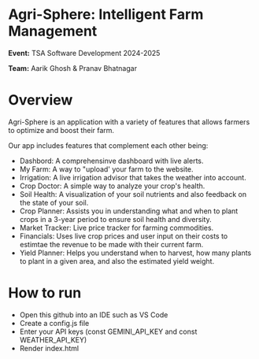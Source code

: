 # Agri-Sphere: Intelligent Farm Management

**Event:** TSA Software Development 2024-2025

**Team:** Aarik Ghosh & Pranav Bhatnagar


# Overview 
Agri-Sphere is an application with a variety of features that allows farmers to optimize and boost their farm.

Our app includes features that complement each other being:
- Dashbord: A comprehensinve dashboard with live alerts.
- My Farm: A way to "upload' your farm to the website.
- Irrigation: A live irrigation advisor that takes the weather into account.
- Crop Doctor: A simple way to analyze your crop's health.
- Soil Health: A visualization of your soil nutrients and also feedback on the state of your soil.
- Crop Planner: Assists you in understanding what and when to plant crops in a 3-year period to ensure soil health and diversity.
- Market Tracker: Live price tracker for farming commodities.
- Financials: Uses live crop prices and user input on their costs to estimtae the revenue to be made with their current farm.
- Yield Planner: Helps you understand when to harvest, how many plants to plant in a given area, and also the estimated yield weight.

# How to run
- Open this github into an IDE such as VS Code
- Create a config.js file
- Enter your API keys (const GEMINI_API_KEY and const WEATHER_API_KEY)
- Render index.html